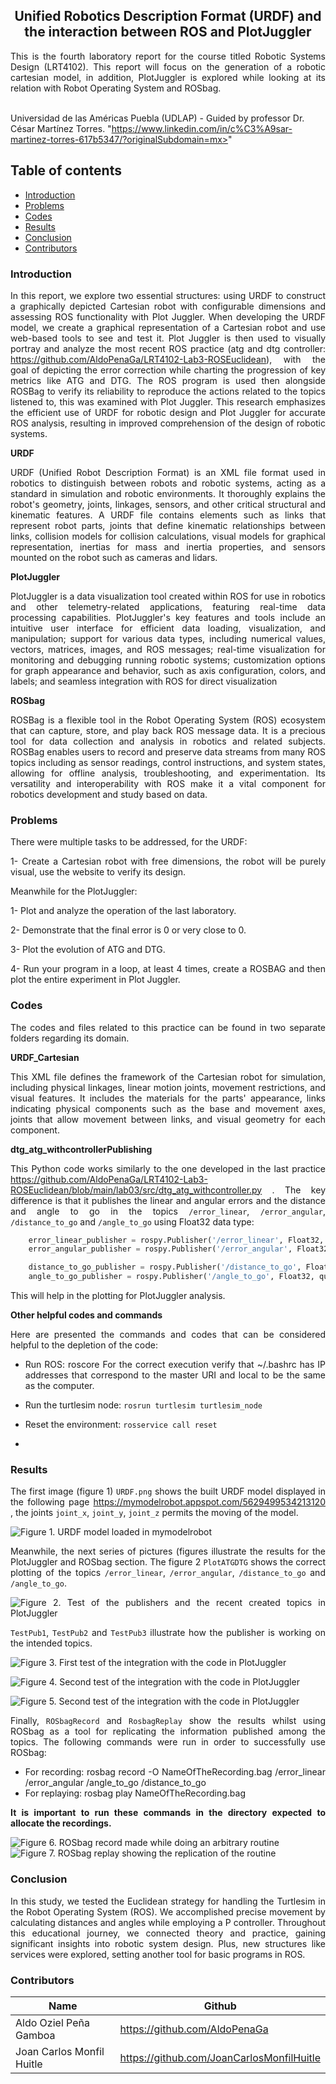 <p align="center">
  <h2 align="center">Unified Robotics Description Format (URDF) and the interaction between ROS and PlotJuggler </h2>

  <p align="justify">
  This is the fourth laboratory report for the course titled Robotic Systems Design (LRT4102). This report will focus on the generation of a robotic cartesian model, in addition, PlotJuggler is explored while looking at its relation with Robot Operating System and ROSbag.
	  
  <br>Universidad de las Américas Puebla (UDLAP) - Guided by professor Dr. César Martínez Torres. "https://www.linkedin.com/in/c%C3%A9sar-martinez-torres-617b5347/?originalSubdomain=mx>" 
  </p>
</p>
<be>

## Table of contents
- [Introduction](#introduction)
- [Problems](#problems)
- [Codes](#codes)
- [Results](#results)
- [Conclusion](#conclusion)
- [Contributors](#codes)

<div align= "justify">

### Introduction

In this report, we explore two essential structures: using URDF to construct a graphically depicted Cartesian robot with configurable dimensions and assessing ROS functionality with Plot Juggler. When developing the URDF model, we create a graphical representation of a Cartesian robot and use web-based tools to see and test it. Plot Juggler is then used to visually portray and analyze the most recent ROS practice (atg and dtg controller: https://github.com/AldoPenaGa/LRT4102-Lab3-ROSEuclidean), with the goal of depicting the error correction while charting the progression of key metrics like ATG and DTG. The ROS program is used then alongside ROSBag to verify its reliability to reproduce the actions related to the topics listened to, this was examined with Plot Juggler. This research emphasizes the efficient use of URDF for robotic design and Plot Juggler for accurate ROS analysis, resulting in improved comprehension of the design of robotic systems.

**URDF** 

URDF (Unified Robot Description Format) is an XML file format used in robotics to distinguish between robots and robotic systems, acting as a standard in simulation and robotic environments. It thoroughly explains the robot's geometry, joints, linkages, sensors, and other critical structural and kinematic features. A URDF file contains elements such as links that represent robot parts, joints that define kinematic relationships between links, collision models for collision calculations, visual models for graphical representation, inertias for mass and inertia properties, and sensors mounted on the robot such as cameras and lidars.


**PlotJuggler**

PlotJuggler is a data visualization tool created within ROS for use in robotics and other telemetry-related applications, featuring real-time data processing capabilities. PlotJuggler's key features and tools include an intuitive user interface for efficient data loading, visualization, and manipulation; support for various data types, including numerical values, vectors, matrices, images, and ROS messages; real-time visualization for monitoring and debugging running robotic systems; customization options for graph appearance and behavior, such as axis configuration, colors, and labels; and seamless integration with ROS for direct visualization


**ROSbag**

ROSBag is a flexible tool in the Robot Operating System (ROS) ecosystem that can capture, store, and play back ROS message data. It is a precious tool for data collection and analysis in robotics and related subjects. ROSBag enables users to record and preserve data streams from many ROS topics including as sensor readings, control instructions, and system states, allowing for offline analysis, troubleshooting, and experimentation. Its versatility and interoperability with ROS make it a vital component for robotics development and study based on data.

### Problems
There were multiple tasks to be addressed, for the URDF:

1- Create a Cartesian robot with free dimensions, the robot will be purely visual, use the website to verify its design.

Meanwhile for the PlotJuggler:

1- Plot and analyze the operation of the last laboratory.

2- Demonstrate that the final error is 0 or very close to 0. 

3- Plot the evolution of ATG and DTG. 

4- Run your program in a loop, at least 4 times, create a ROSBAG and then plot the entire experiment in Plot Juggler.


### Codes

The codes and files related to this practice can be found in two separate folders regarding its domain.

**URDF_Cartesian**

This XML file defines the framework of the Cartesian robot for simulation, including physical linkages, linear motion joints, movement restrictions, and visual features. It includes the materials for the parts' appearance, links indicating physical components such as the base and movement axes, joints that allow movement between links, and visual geometry for each component.

**dtg_atg_withcontrollerPublishing**

This Python code works similarly to the one developed in the last practice https://github.com/AldoPenaGa/LRT4102-Lab3-ROSEuclidean/blob/main/lab03/src/dtg_atg_withcontroller.py . The key difference is that it publishes the linear and angular errors and the distance and angle to go in the topics `/error_linear`, `/error_angular`, `/distance_to_go` and `/angle_to_go` using Float32 data type:

```Python
    error_linear_publisher = rospy.Publisher('/error_linear', Float32, queue_size=10)
    error_angular_publisher = rospy.Publisher('/error_angular', Float32, queue_size=10)

    distance_to_go_publisher = rospy.Publisher('/distance_to_go', Float32, queue_size=10)
    angle_to_go_publisher = rospy.Publisher('/angle_to_go', Float32, queue_size=10)
```
This will help in the plotting for PlotJuggler analysis.

**Other helpful codes and commands**

Here are presented the commands and codes that can be considered helpful to the depletion of the code:

- Run ROS: roscore
For the correct execution verify that ~/.bashrc has IP addresses that correspond to the master URI and local to be the same as the computer.

- Run the turtlesim node: `rosrun turtlesim turtlesim_node`
- Reset the environment: `rosservice call reset`
- 

### Results

The first image (figure 1) `URDF.png` shows the built URDF model displayed in the following page https://mymodelrobot.appspot.com/5629499534213120 , the joints `joint_x`, `joint_y`, `joint_z` permits the moving of the model. 

![Figure 1. URDF model loaded in mymodelrobot](https://github.com/AldoPenaGa/LRT4102-Lab4-URDFandPlotJuggler/blob/main/Pictures/URDF.png)


Meanwhile, the next series of pictures (figures illustrate the results for the PlotJuggler and ROSbag section. The figure 2 `PlotATGDTG` shows the correct plotting of the topics `/error_linear`, `/error_angular`, `/distance_to_go` and `/angle_to_go`.

![Figure 2. Test of the publishers and the recent created topics in PlotJuggler](https://github.com/AldoPenaGa/LRT4102-Lab4-URDFandPlotJuggler/blob/main/Pictures/PlotATGDTG.png)

`TestPub1`, `TestPub2` and `TestPub3` illustrate how the publisher is working on the intended topics. 

![Figure 3. First test of the integration with the code in PlotJuggler](https://github.com/AldoPenaGa/LRT4102-Lab4-URDFandPlotJuggler/blob/main/Pictures/TestPub1.png)

![Figure 4. Second test of the integration with the code in PlotJuggler](https://github.com/AldoPenaGa/LRT4102-Lab4-URDFandPlotJuggler/blob/main/Pictures/TestPub2.png)

![Figure 5. Second test of the integration with the code in PlotJuggler](https://github.com/AldoPenaGa/LRT4102-Lab4-URDFandPlotJuggler/blob/main/Pictures/TestPub3.png)

Finally, `ROSbagRecord` and `RosbagReplay` show the results whilst using ROSbag as a tool for replicating the information published among the topics. The following commands were run in order to successfully use ROSbag: 

- For recording: rosbag record -O NameOfTheRecording.bag  /error_linear /error_angular /angle_to_go /distance_to_go
- For replaying: rosbag play NameOfTheRecording.bag

**It is important to run these commands in the directory expected to allocate the recordings.**

![Figure 6. ROSbag record made while doing an arbitrary routine](https://github.com/AldoPenaGa/LRT4102-Lab4-URDFandPlotJuggler/blob/main/Pictures/ROSbagRecord.png)
![Figure 7. ROSbag replay showing the replication of the routine](https://github.com/AldoPenaGa/LRT4102-Lab4-URDFandPlotJuggler/blob/main/Pictures/ROSbagReplay.png)

### Conclusion
In this study, we tested the Euclidean strategy for handling the Turtlesim in the Robot Operating System (ROS). We accomplished precise movement by calculating distances and angles while employing a P controller. Throughout this educational journey, we connected theory and practice, gaining significant insights into robotic system design. Plus, new structures like services were explored, setting another tool for basic programs in ROS.

### Contributors

| Name                          | Github                               |
|-------------------------------|--------------------------------------|
| Aldo Oziel Peña Gamboa        | https://github.com/AldoPenaGa        |
| Joan Carlos Monfil Huitle     | https://github.com/JoanCarlosMonfilHuitle  |

